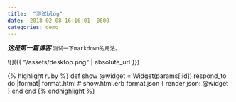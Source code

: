 ```yaml
---
title:  "测试blog"
date:  2018-02-08 16:16:01 -0600
categories: demo
---
```



**_这是第一篇博客_**
`测试一下markdown的用法。`


![]({{ "/assets/desktop.png" | absolute_url }})



{% highlight ruby %}
def show
  @widget = Widget(params[:id])
  respond_to do |format|
    format.html # show.html.erb
    format.json { render json: @widget }
  end
end
{% endhighlight %}
